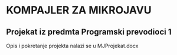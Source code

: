 # KOMPAJLER ZA MIKROJAVU
## Projekat iz predmta Programski prevodioci 1

Opis i pokretanje projekta nalazi se u MJProjekat.docx
